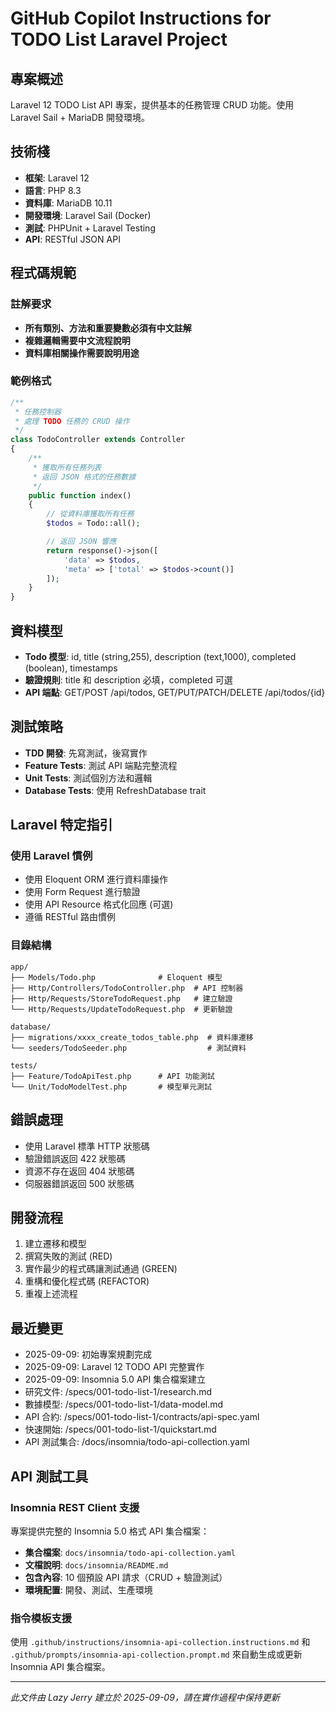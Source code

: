 # GitHub Copilot Instructions for TODO List Laravel Project

## 專案概述

Laravel 12 TODO List API 專案，提供基本的任務管理 CRUD 功能。使用 Laravel Sail + MariaDB 開發環境。

## 技術棧

- **框架**: Laravel 12
- **語言**: PHP 8.3
- **資料庫**: MariaDB 10.11
- **開發環境**: Laravel Sail (Docker)
- **測試**: PHPUnit + Laravel Testing
- **API**: RESTful JSON API

## 程式碼規範

### 註解要求

- **所有類別、方法和重要變數必須有中文註解**
- **複雜邏輯需要中文流程說明**
- **資料庫相關操作需要說明用途**

### 範例格式

```php
/**
 * 任務控制器
 * 處理 TODO 任務的 CRUD 操作
 */
class TodoController extends Controller
{
    /**
     * 獲取所有任務列表
     * 返回 JSON 格式的任務數據
     */
    public function index()
    {
        // 從資料庫獲取所有任務
        $todos = Todo::all();

        // 返回 JSON 響應
        return response()->json([
            'data' => $todos,
            'meta' => ['total' => $todos->count()]
        ]);
    }
}
```

## 資料模型

- **Todo 模型**: id, title (string,255), description (text,1000), completed (boolean), timestamps
- **驗證規則**: title 和 description 必填，completed 可選
- **API 端點**: GET/POST /api/todos, GET/PUT/PATCH/DELETE /api/todos/{id}

## 測試策略

- **TDD 開發**: 先寫測試，後寫實作
- **Feature Tests**: 測試 API 端點完整流程
- **Unit Tests**: 測試個別方法和邏輯
- **Database Tests**: 使用 RefreshDatabase trait

## Laravel 特定指引

### 使用 Laravel 慣例

- 使用 Eloquent ORM 進行資料庫操作
- 使用 Form Request 進行驗證
- 使用 API Resource 格式化回應 (可選)
- 遵循 RESTful 路由慣例

### 目錄結構

```
app/
├── Models/Todo.php              # Eloquent 模型
├── Http/Controllers/TodoController.php  # API 控制器
├── Http/Requests/StoreTodoRequest.php   # 建立驗證
└── Http/Requests/UpdateTodoRequest.php  # 更新驗證

database/
├── migrations/xxxx_create_todos_table.php  # 資料庫遷移
└── seeders/TodoSeeder.php                  # 測試資料

tests/
├── Feature/TodoApiTest.php      # API 功能測試
└── Unit/TodoModelTest.php       # 模型單元測試
```

## 錯誤處理

- 使用 Laravel 標準 HTTP 狀態碼
- 驗證錯誤返回 422 狀態碼
- 資源不存在返回 404 狀態碼
- 伺服器錯誤返回 500 狀態碼

## 開發流程

1. 建立遷移和模型
2. 撰寫失敗的測試 (RED)
3. 實作最少的程式碼讓測試通過 (GREEN)
4. 重構和優化程式碼 (REFACTOR)
5. 重複上述流程

## 最近變更

- 2025-09-09: 初始專案規劃完成
- 2025-09-09: Laravel 12 TODO API 完整實作
- 2025-09-09: Insomnia 5.0 API 集合檔案建立
- 研究文件: /specs/001-todo-list-1/research.md
- 數據模型: /specs/001-todo-list-1/data-model.md
- API 合約: /specs/001-todo-list-1/contracts/api-spec.yaml
- 快速開始: /specs/001-todo-list-1/quickstart.md
- API 測試集合: /docs/insomnia/todo-api-collection.yaml

## API 測試工具

### Insomnia REST Client 支援

專案提供完整的 Insomnia 5.0 格式 API 集合檔案：

- **集合檔案**: `docs/insomnia/todo-api-collection.yaml`
- **文檔說明**: `docs/insomnia/README.md`
- **包含內容**: 10 個預設 API 請求（CRUD + 驗證測試）
- **環境配置**: 開發、測試、生產環境

### 指令模板支援

使用 `.github/instructions/insomnia-api-collection.instructions.md` 和 `.github/prompts/insomnia-api-collection.prompt.md` 來自動生成或更新 Insomnia API 集合檔案。

---

_此文件由 Lazy Jerry 建立於 2025-09-09，請在實作過程中保持更新_
